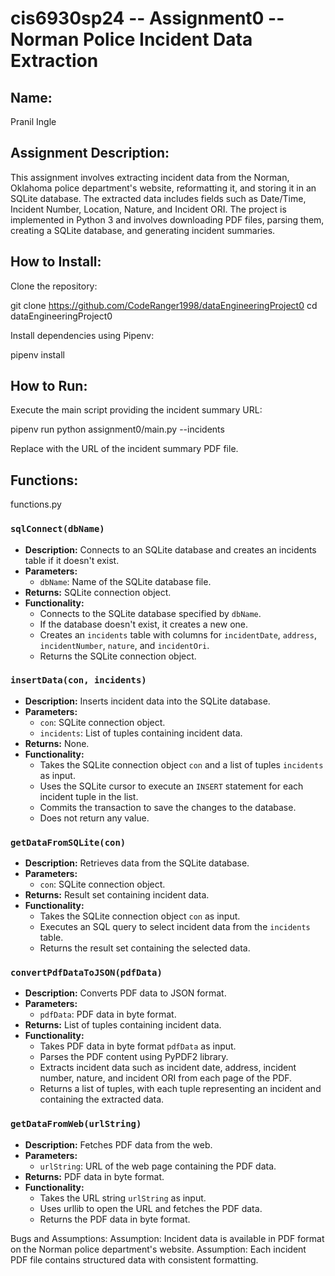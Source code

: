 # cis6930sp24 -- Assignment0 -- Norman Police Incident Data Extraction

## Name:
Pranil Ingle

## Assignment Description:
This assignment involves extracting incident data from the Norman, Oklahoma police department's website, reformatting it, and storing it in an SQLite database. The extracted data includes fields such as Date/Time, Incident Number, Location, Nature, and Incident ORI. The project is implemented in Python 3 and involves downloading PDF files, parsing them, creating a SQLite database, and generating incident summaries.

## How to Install:
Clone the repository:

git clone https://github.com/CodeRanger1998/dataEngineeringProject0
cd dataEngineeringProject0

Install dependencies using Pipenv:

pipenv install

## How to Run:

Execute the main script providing the incident summary URL:

pipenv run python assignment0/main.py --incidents <url>

Replace <url> with the URL of the incident summary PDF file.

## Functions:

functions.py

### `sqlConnect(dbName)`
- **Description:** Connects to an SQLite database and creates an incidents table if it doesn't exist.
- **Parameters:**
  - `dbName`: Name of the SQLite database file.
- **Returns:** SQLite connection object.
- **Functionality:**
  - Connects to the SQLite database specified by `dbName`.
  - If the database doesn't exist, it creates a new one.
  - Creates an `incidents` table with columns for `incidentDate`, `address`, `incidentNumber`, `nature`, and `incidentOri`.
  - Returns the SQLite connection object.

### `insertData(con, incidents)`
- **Description:** Inserts incident data into the SQLite database.
- **Parameters:**
  - `con`: SQLite connection object.
  - `incidents`: List of tuples containing incident data.
- **Returns:** None.
- **Functionality:**
  - Takes the SQLite connection object `con` and a list of tuples `incidents` as input.
  - Uses the SQLite cursor to execute an `INSERT` statement for each incident tuple in the list.
  - Commits the transaction to save the changes to the database.
  - Does not return any value.

### `getDataFromSQLite(con)`
- **Description:** Retrieves data from the SQLite database.
- **Parameters:**
  - `con`: SQLite connection object.
- **Returns:** Result set containing incident data.
- **Functionality:**
  - Takes the SQLite connection object `con` as input.
  - Executes an SQL query to select incident data from the `incidents` table.
  - Returns the result set containing the selected data.

### `convertPdfDataToJSON(pdfData)`
- **Description:** Converts PDF data to JSON format.
- **Parameters:**
  - `pdfData`: PDF data in byte format.
- **Returns:** List of tuples containing incident data.
- **Functionality:**
  - Takes PDF data in byte format `pdfData` as input.
  - Parses the PDF content using PyPDF2 library.
  - Extracts incident data such as incident date, address, incident number, nature, and incident ORI from each page of the PDF.
  - Returns a list of tuples, with each tuple representing an incident and containing the extracted data.

### `getDataFromWeb(urlString)`
- **Description:** Fetches PDF data from the web.
- **Parameters:**
  - `urlString`: URL of the web page containing the PDF data.
- **Returns:** PDF data in byte format.
- **Functionality:**
  - Takes the URL string `urlString` as input.
  - Uses urllib to open the URL and fetches the PDF data.
  - Returns the PDF data in byte format.

Bugs and Assumptions:
Assumption: Incident data is available in PDF format on the Norman police department's website.
Assumption: Each incident PDF file contains structured data with consistent formatting.